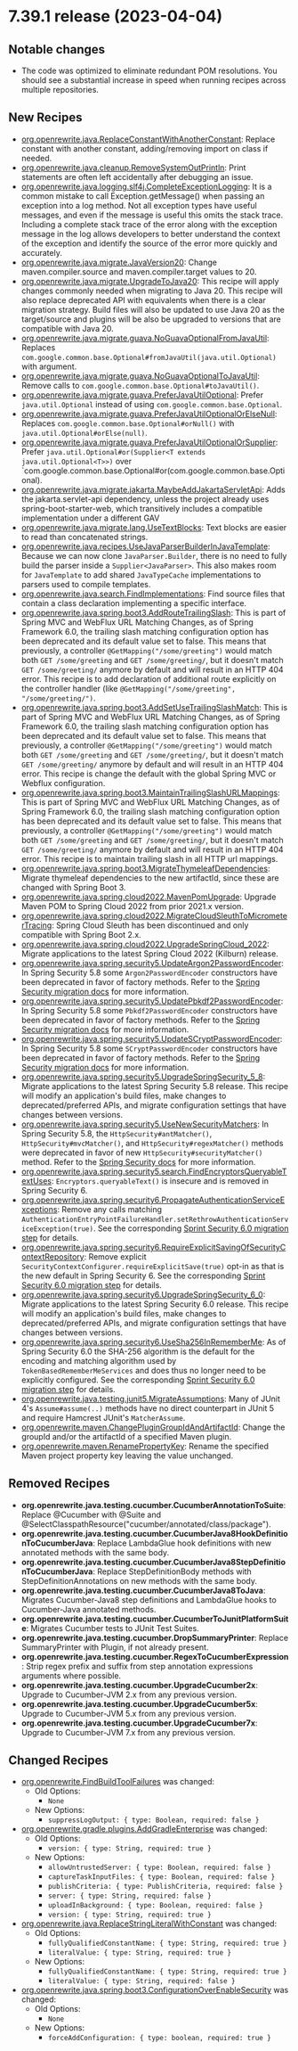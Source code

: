 # 7.39.1 release (2023-04-04)

## Notable changes

* The code was optimized to eliminate redundant POM resolutions. You should see a substantial increase in speed when running recipes across multiple repositories.

## New Recipes
* [org.openrewrite.java.ReplaceConstantWithAnotherConstant](https://docs.openrewrite.org/reference/recipes/java/replaceconstantwithanotherconstant): Replace constant with another constant, adding/removing import on class if needed. 
* [org.openrewrite.java.cleanup.RemoveSystemOutPrintln](https://docs.openrewrite.org/reference/recipes/java/cleanup/removesystemoutprintln): Print statements are often left accidentally after debugging an issue. 
* [org.openrewrite.java.logging.slf4j.CompleteExceptionLogging](https://docs.openrewrite.org/reference/recipes/java/logging/slf4j/completeexceptionlogging): It is a common mistake to call Exception.getMessage() when passing an exception into a log method. Not all exception types have useful messages, and even if the message is useful this omits the stack trace. Including a complete stack trace of the error along with the exception message in the log allows developers to better understand the context of the exception and identify the source of the error more quickly and accurately. 
* [org.openrewrite.java.migrate.JavaVersion20](https://docs.openrewrite.org/reference/recipes/java/migrate/javaversion20): Change maven.compiler.source and maven.compiler.target values to 20. 
* [org.openrewrite.java.migrate.UpgradeToJava20](https://docs.openrewrite.org/reference/recipes/java/migrate/upgradetojava20): This recipe will apply changes commonly needed when migrating to Java 20. This recipe will also replace deprecated API with equivalents when there is a clear migration strategy. Build files will also be updated to use Java 20 as the target/source and plugins will be also be upgraded to versions that are compatible with Java 20. 
* [org.openrewrite.java.migrate.guava.NoGuavaOptionalFromJavaUtil](https://docs.openrewrite.org/reference/recipes/java/migrate/guava/noguavaoptionalfromjavautil): Replaces `com.google.common.base.Optional#fromJavaUtil(java.util.Optional)` with argument. 
* [org.openrewrite.java.migrate.guava.NoGuavaOptionalToJavaUtil](https://docs.openrewrite.org/reference/recipes/java/migrate/guava/noguavaoptionaltojavautil): Remove calls to `com.google.common.base.Optional#toJavaUtil()`. 
* [org.openrewrite.java.migrate.guava.PreferJavaUtilOptional](https://docs.openrewrite.org/reference/recipes/java/migrate/guava/preferjavautiloptional): Prefer `java.util.Optional` instead of using `com.google.common.base.Optional`. 
* [org.openrewrite.java.migrate.guava.PreferJavaUtilOptionalOrElseNull](https://docs.openrewrite.org/reference/recipes/java/migrate/guava/preferjavautiloptionalorelsenull): Replaces `com.google.common.base.Optional#orNull()` with `java.util.Optional#orElse(null)`. 
* [org.openrewrite.java.migrate.guava.PreferJavaUtilOptionalOrSupplier](https://docs.openrewrite.org/reference/recipes/java/migrate/guava/preferjavautiloptionalorsupplier): Prefer `java.util.Optional#or(Supplier<T extends java.util.Optional<T>>)` over `com.google.common.base.Optional#or(com.google.common.base.Optional). 
* [org.openrewrite.java.migrate.jakarta.MaybeAddJakartaServletApi](https://docs.openrewrite.org/reference/recipes/java/migrate/jakarta/maybeaddjakartaservletapi): Adds the jakarta.servlet-api dependency, unless the project already uses spring-boot-starter-web, which transitively includes a compatible implementation under a different GAV 
* [org.openrewrite.java.migrate.lang.UseTextBlocks](https://docs.openrewrite.org/reference/recipes/java/migrate/lang/usetextblocks): Text blocks are easier to read than concatenated strings. 
* [org.openrewrite.java.recipes.UseJavaParserBuilderInJavaTemplate](https://docs.openrewrite.org/reference/recipes/java/recipes/usejavaparserbuilderinjavatemplate): Because we can now clone `JavaParser.Builder`, there is no need to fully build the parser inside a `Supplier<JavaParser>`. This also makes room for `JavaTemplate` to add shared `JavaTypeCache` implementations to parsers used to compile templates. 
* [org.openrewrite.java.search.FindImplementations](https://docs.openrewrite.org/reference/recipes/java/search/findimplementations): Find source files that contain a class declaration implementing a specific interface. 
* [org.openrewrite.java.spring.boot3.AddRouteTrailingSlash](https://docs.openrewrite.org/reference/recipes/java/spring/boot3/addroutetrailingslash): This is part of Spring MVC and WebFlux URL Matching Changes, as of Spring Framework 6.0, the trailing slash matching configuration option has been deprecated and its default value set to false. This means that previously, a controller `@GetMapping("/some/greeting")` would match both `GET /some/greeting` and `GET /some/greeting/`, but it doesn't match `GET /some/greeting/` anymore by default and will result in an HTTP 404 error. This recipe is to add declaration of additional route explicitly on the controller handler (like `@GetMapping("/some/greeting", "/some/greeting/")`. 
* [org.openrewrite.java.spring.boot3.AddSetUseTrailingSlashMatch](https://docs.openrewrite.org/reference/recipes/java/spring/boot3/addsetusetrailingslashmatch): This is part of Spring MVC and WebFlux URL Matching Changes, as of Spring Framework 6.0, the trailing slash matching configuration option has been deprecated and its default value set to false. This means that previously, a controller `@GetMapping("/some/greeting")` would match both `GET /some/greeting` and `GET /some/greeting/`, but it doesn't match `GET /some/greeting/` anymore by default and will result in an HTTP 404 error. This recipe is change the default with the global Spring MVC or Webflux configuration. 
* [org.openrewrite.java.spring.boot3.MaintainTrailingSlashURLMappings](https://docs.openrewrite.org/reference/recipes/java/spring/boot3/maintaintrailingslashurlmappings): This is part of Spring MVC and WebFlux URL Matching Changes, as of Spring Framework 6.0, the trailing slash matching configuration option has been deprecated and its default value set to false. This means that previously, a controller `@GetMapping("/some/greeting")` would match both `GET /some/greeting` and `GET /some/greeting/`, but it doesn't match `GET /some/greeting/` anymore by default and will result in an HTTP 404 error. This recipe is to maintain trailing slash in all HTTP url mappings. 
* [org.openrewrite.java.spring.boot3.MigrateThymeleafDependencies](https://docs.openrewrite.org/reference/recipes/java/spring/boot3/migratethymeleafdependencies): Migrate thymeleaf dependencies to the new artifactId, since these are changed with Spring Boot 3. 
* [org.openrewrite.java.spring.cloud2022.MavenPomUpgrade](https://docs.openrewrite.org/reference/recipes/java/spring/cloud2022/mavenpomupgrade): Upgrade Maven POM to Spring Cloud 2022 from prior 2021.x version. 
* [org.openrewrite.java.spring.cloud2022.MigrateCloudSleuthToMicrometerTracing](https://docs.openrewrite.org/reference/recipes/java/spring/cloud2022/migratecloudsleuthtomicrometertracing): Spring Cloud Sleuth has been discontinued and only compatible with Spring Boot 2.x. 
* [org.openrewrite.java.spring.cloud2022.UpgradeSpringCloud_2022](https://docs.openrewrite.org/reference/recipes/java/spring/cloud2022/upgradespringcloud_2022): Migrate applications to the latest Spring Cloud 2022 (Kilburn) release. 
* [org.openrewrite.java.spring.security5.UpdateArgon2PasswordEncoder](https://docs.openrewrite.org/reference/recipes/java/spring/security5/updateargon2passwordencoder): In Spring Security 5.8 some `Argon2PasswordEncoder` constructors have been deprecated in favor of factory methods. Refer to the [ Spring Security migration docs](https://docs.spring.io/spring-security/reference/5.8/migration/index.html#_update_argon2passwordencoder) for more information. 
* [org.openrewrite.java.spring.security5.UpdatePbkdf2PasswordEncoder](https://docs.openrewrite.org/reference/recipes/java/spring/security5/updatepbkdf2passwordencoder): In Spring Security 5.8 some `Pbkdf2PasswordEncoder` constructors have been deprecated in favor of factory methods. Refer to the [ Spring Security migration docs](https://docs.spring.io/spring-security/reference/5.8/migration/index.html#_update_pbkdf2passwordencoder) for more information. 
* [org.openrewrite.java.spring.security5.UpdateSCryptPasswordEncoder](https://docs.openrewrite.org/reference/recipes/java/spring/security5/updatescryptpasswordencoder): In Spring Security 5.8 some `SCryptPasswordEncoder` constructors have been deprecated in favor of factory methods. Refer to the [ Spring Security migration docs](https://docs.spring.io/spring-security/reference/5.8/migration/index.html#_update_scryptpasswordencoder) for more information. 
* [org.openrewrite.java.spring.security5.UpgradeSpringSecurity_5_8](https://docs.openrewrite.org/reference/recipes/java/spring/security5/upgradespringsecurity_5_8): Migrate applications to the latest Spring Security 5.8 release. This recipe will modify an application's build files, make changes to deprecated/preferred APIs, and migrate configuration settings that have changes between versions. 
* [org.openrewrite.java.spring.security5.UseNewSecurityMatchers](https://docs.openrewrite.org/reference/recipes/java/spring/security5/usenewsecuritymatchers): In Spring Security 5.8, the `HttpSecurity#antMatcher()`, `HttpSecurity#mvcMatcher()`, and `HttpSecurity#regexMatcher()` methods were deprecated in favor of new `HttpSecurity#securityMatcher()` method. Refer to the [Spring Security docs](https://docs.spring.io/spring-security/reference/5.8/migration/servlet/config.html#use-new-security-matchers) for more information. 
* [org.openrewrite.java.spring.security5.search.FindEncryptorsQueryableTextUses](https://docs.openrewrite.org/reference/recipes/java/spring/security5/search/findencryptorsqueryabletextuses): `Encryptors.queryableText()` is insecure and is removed in Spring Security 6. 
* [org.openrewrite.java.spring.security6.PropagateAuthenticationServiceExceptions](https://docs.openrewrite.org/reference/recipes/java/spring/security6/propagateauthenticationserviceexceptions): Remove any calls matching `AuthenticationEntryPointFailureHandler.setRethrowAuthenticationServiceException(true)`. See the corresponding [Sprint Security 6.0 migration step](https://docs.spring.io/spring-security/reference/6.0.0/migration/servlet/authentication.html#_propagate_authenticationserviceexceptions) for details. 
* [org.openrewrite.java.spring.security6.RequireExplicitSavingOfSecurityContextRepository](https://docs.openrewrite.org/reference/recipes/java/spring/security6/requireexplicitsavingofsecuritycontextrepository): Remove explicit `SecurityContextConfigurer.requireExplicitSave(true)` opt-in as that is the new default in Spring Security 6. See the corresponding [Sprint Security 6.0 migration step](https://docs.spring.io/spring-security/reference/6.0.0/migration/servlet/session-management.html#_require_explicit_saving_of_securitycontextrepository) for details. 
* [org.openrewrite.java.spring.security6.UpgradeSpringSecurity_6_0](https://docs.openrewrite.org/reference/recipes/java/spring/security6/upgradespringsecurity_6_0): Migrate applications to the latest Spring Security 6.0 release. This recipe will modify an application's build files, make changes to deprecated/preferred APIs, and migrate configuration settings that have changes between versions. 
* [org.openrewrite.java.spring.security6.UseSha256InRememberMe](https://docs.openrewrite.org/reference/recipes/java/spring/security6/usesha256inrememberme): As of Spring Security 6.0 the SHA-256 algorithm is the default for the encoding and matching algorithm used by `TokenBasedRememberMeServices` and does thus no longer need to be explicitly configured. See the corresponding [Sprint Security 6.0 migration step](https://docs.spring.io/spring-security/reference/6.0.0/migration/servlet/authentication.html#servlet-opt-in-sha256-rememberme) for details. 
* [org.openrewrite.java.testing.junit5.MigrateAssumptions](https://docs.openrewrite.org/reference/recipes/java/testing/junit5/migrateassumptions): Many of JUnit 4's `Assume#assume(..)` methods have no direct counterpart in JUnit 5 and require Hamcrest JUnit's `MatcherAssume`. 
* [org.openrewrite.maven.ChangePluginGroupIdAndArtifactId](https://docs.openrewrite.org/reference/recipes/maven/changeplugingroupidandartifactid): Change the groupId and/or the artifactId of a specified Maven plugin. 
* [org.openrewrite.maven.RenamePropertyKey](https://docs.openrewrite.org/reference/recipes/maven/renamepropertykey): Rename the specified Maven project property key leaving the value unchanged. 

## Removed Recipes
* **org.openrewrite.java.testing.cucumber.CucumberAnnotationToSuite**: Replace @Cucumber with @Suite and @SelectClasspathResource("cucumber/annotated/class/package"). 
* **org.openrewrite.java.testing.cucumber.CucumberJava8HookDefinitionToCucumberJava**: Replace LambdaGlue hook definitions with new annotated methods with the same body. 
* **org.openrewrite.java.testing.cucumber.CucumberJava8StepDefinitionToCucumberJava**: Replace StepDefinitionBody methods with StepDefinitionAnnotations on new methods with the same body. 
* **org.openrewrite.java.testing.cucumber.CucumberJava8ToJava**: Migrates Cucumber-Java8 step definitions and LambdaGlue hooks to Cucumber-Java annotated methods. 
* **org.openrewrite.java.testing.cucumber.CucumberToJunitPlatformSuite**: Migrates Cucumber tests to JUnit Test Suites. 
* **org.openrewrite.java.testing.cucumber.DropSummaryPrinter**: Replace SummaryPrinter with Plugin, if not already present. 
* **org.openrewrite.java.testing.cucumber.RegexToCucumberExpression**: Strip regex prefix and suffix from step annotation expressions arguments where possible. 
* **org.openrewrite.java.testing.cucumber.UpgradeCucumber2x**: Upgrade to Cucumber-JVM 2.x from any previous version. 
* **org.openrewrite.java.testing.cucumber.UpgradeCucumber5x**: Upgrade to Cucumber-JVM 5.x from any previous version. 
* **org.openrewrite.java.testing.cucumber.UpgradeCucumber7x**: Upgrade to Cucumber-JVM 7.x from any previous version. 

## Changed Recipes
* [org.openrewrite.FindBuildToolFailures](https://docs.openrewrite.org/reference/recipes/findbuildtoolfailures) was changed:
  * Old Options:
    * `None`
  * New Options:
    * `suppressLogOutput: { type: Boolean, required: false }`
* [org.openrewrite.gradle.plugins.AddGradleEnterprise](https://docs.openrewrite.org/reference/recipes/gradle/plugins/addgradleenterprise) was changed:
  * Old Options:
    * `version: { type: String, required: true }`
  * New Options:
    * `allowUntrustedServer: { type: Boolean, required: false }`
    * `captureTaskInputFiles: { type: Boolean, required: false }`
    * `publishCriteria: { type: PublishCriteria, required: false }`
    * `server: { type: String, required: false }`
    * `uploadInBackground: { type: Boolean, required: false }`
    * `version: { type: String, required: true }`
* [org.openrewrite.java.ReplaceStringLiteralWithConstant](https://docs.openrewrite.org/reference/recipes/java/replacestringliteralwithconstant) was changed:
  * Old Options:
    * `fullyQualifiedConstantName: { type: String, required: true }`
    * `literalValue: { type: String, required: true }`
  * New Options:
    * `fullyQualifiedConstantName: { type: String, required: true }`
    * `literalValue: { type: String, required: false }`
* [org.openrewrite.java.spring.boot3.ConfigurationOverEnableSecurity](https://docs.openrewrite.org/reference/recipes/java/spring/boot3/configurationoverenablesecurity) was changed:
  * Old Options:
    * `None`
  * New Options:
    * `forceAddConfiguration: { type: boolean, required: true }`